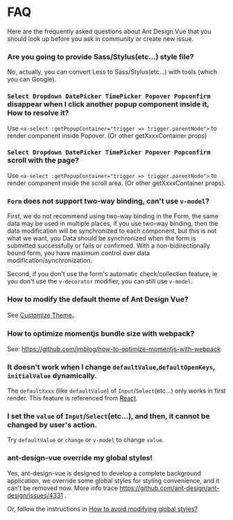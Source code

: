 # FAQ

Here are the frequently asked questions about Ant Design Vue that you should look up before you ask in community or create new issue. 

### Are you going to provide Sass/Stylus(etc...) style file?

No, actually, you can convert Less to Sass/Stylus(etc...) with tools (which you can Google).

### `Select Dropdown DatePicker TimePicker Popover Popconfirm` disappear when I click another popup component inside it, How to resolve it?

Use `<a-select :getPopupContainer="trigger => trigger.parentNode">` to render component inside Popover. (Or other getXxxxContainer props)

### `Select Dropdown DatePicker TimePicker Popover Popconfirm` scroll with the page?

Use `<a-select :getPopupContainer="trigger => trigger.parentNode">` to render component inside the scroll area. (Or other getXxxxContainer props).

### `Form` does not support two-way binding, can't use `v-model`?

First, we do not recommend using two-way binding in the Form, the same data may be used in multiple places, if you use two-way binding, then the data modification will be synchronized to each component, but this is not what we want, you Data should be synchronized when the form is submitted successfully or fails or confirmed. With a non-bidirectionally bound form, you have maximum control over data modification/synchronization.

Second, if you don't use the form's automatic check/collection feature, ie you don't use the `v-decorator` modifier, you can still use `v-model`.

### How to modify the default theme of Ant Design Vue?

See [Customize Theme](/docs/vue/customize-theme/)。

### How to optimize momentjs bundle size with webpack?

See: https://github.com/jmblog/how-to-optimize-momentjs-with-webpack

### It doesn't work when I change `defaultValue`,`defaultOpenKeys`, `initialValue` dynamically.

The `defaultXxxx` (like `defaultValue`) of `Input`/`Select`(etc...) only works in first render. This feature is referenced from [React](https://facebook.github.io/react/docs/forms.html#controlled-components).

### I set the `value` of `Input`/`Select`(etc...), and then, it cannot be changed by user's action.

Try `defaultValue` or `change` or `v-model` to change `value`.

### ant-design-vue override my global styles!

Yes, ant-design-vue is designed to develop a complete background application, we override some global styles for styling convenience, and it can't be removed now. More info trace https://github.com/ant-design/ant-design/issues/4331 .

Or, follow the instructions in [How to avoid modifying global styles?](docs/react/customize-theme#How-to-avoid-modifying-global-styles-?)

